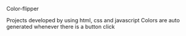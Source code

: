 Color-flipper

Projects developed by using html, css and javascript
Colors are auto generated whenever there is a button click